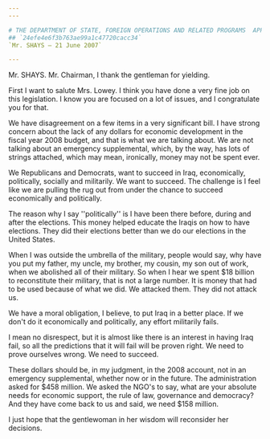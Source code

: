 ```yaml
---
---

# THE DEPARTMENT OF STATE, FOREIGN OPERATIONS AND RELATED PROGRAMS  APPROPRIATIONS ACT, 2008
## `24efe4e6f3b763ae99a1c47720cacc34`
`Mr. SHAYS — 21 June 2007`

---
```



Mr. SHAYS. Mr. Chairman, I thank the gentleman for yielding.

First I want to salute Mrs. Lowey. I think you have done a very fine 
job on this legislation. I know you are focused on a lot of issues, and 
I congratulate you for that.

We have disagreement on a few items in a very significant bill. I 
have strong concern about the lack of any dollars for economic 
development in the fiscal year 2008 budget, and that is what we are 
talking about. We are not talking about an emergency supplemental, 
which, by the way, has lots of strings attached, which may mean, 
ironically, money may not be spent ever.

We Republicans and Democrats, want to succeed in Iraq, economically, 
politically, socially and militarily. We want to succeed. The challenge 
is I feel like we are pulling the rug out from under the chance to 
succeed economically and politically.

The reason why I say ''politically'' is I have been there before, 
during and after the elections. This money helped educate the Iraqis on 
how to have elections. They did their elections better than we do our 
elections in the United States.

When I was outside the umbrella of the military, people would say, 
why have you put my father, my uncle, my brother, my cousin, my son out 
of work, when we abolished all of their military. So when I hear we 
spent $18 billion to reconstitute their military, that is not a large 
number. It is money that had to be used because of what we did. We 
attacked them. They did not attack us.

We have a moral obligation, I believe, to put Iraq in a better place. 
If we don't do it economically and politically, any effort militarily 
fails.

I mean no disrespect, but it is almost like there is an interest in 
having Iraq fail, so all the predictions that it will fail will be 
proven right. We need to prove ourselves wrong. We need to succeed.

These dollars should be, in my judgment, in the 2008 account, not in 
an emergency supplemental, whether now or in the future. The 
administration asked for $458 million. We asked the NGO's to say, what 
are your absolute needs for economic support, the rule of law, 
governance and democracy? And they have come back to us and said, we 
need $158 million.

I just hope that the gentlewoman in her wisdom will reconsider her 
decisions.